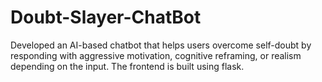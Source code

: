 # Doubt-Slayer-ChatBot
Developed an AI-based chatbot that helps users overcome self-doubt by responding  with aggressive motivation, cognitive reframing, or realism depending on the input.  The frontend is built using flask.
